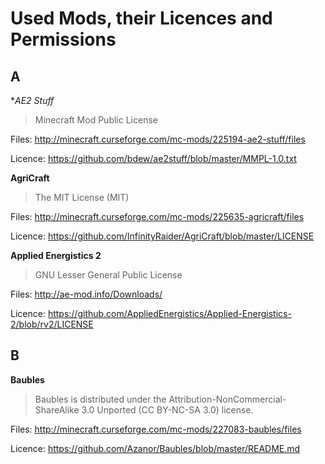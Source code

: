 # Used Mods, their Licences and Permissions

## A

**AE2 Stuff*
> Minecraft Mod Public License

Files: http://minecraft.curseforge.com/mc-mods/225194-ae2-stuff/files

Licence: https://github.com/bdew/ae2stuff/blob/master/MMPL-1.0.txt

**AgriCraft**
> The MIT License (MIT)

Files: http://minecraft.curseforge.com/mc-mods/225635-agricraft/files

Licence: https://github.com/InfinityRaider/AgriCraft/blob/master/LICENSE

**Applied Energistics 2**
> GNU Lesser General Public License

Files: http://ae-mod.info/Downloads/

Licence: https://github.com/AppliedEnergistics/Applied-Energistics-2/blob/rv2/LICENSE

## B

**Baubles**
> Baubles is distributed under the Attribution-NonCommercial-ShareAlike 3.0 Unported (CC BY-NC-SA 3.0) license.

Files: http://minecraft.curseforge.com/mc-mods/227083-baubles/files

Licence: https://github.com/Azanor/Baubles/blob/master/README.md

